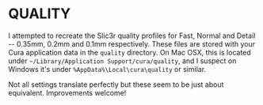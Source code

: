 QUALITY
===

I attempted to recreate the Slic3r quality profiles for Fast, Normal and Detail -- 0.35mm, 0.2mm and
0.1mm respectively. These files are stored with your Cura application data in the `quality`
directory. On Mac OSX, this is located under `~/Library/Application Support/cura/quality`, and I
suspect on Windows it's under `%AppData%\Local\cura\quality` or similar.

Not all settings translate perfectly but these seem to be just about equivalent. Improvements
welcome!
